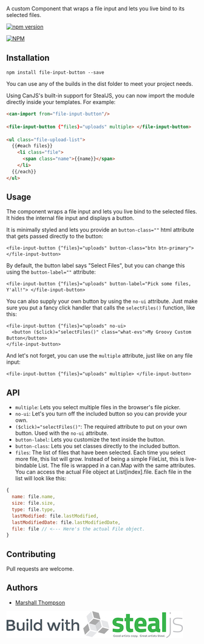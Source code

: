 # <file-input-button>
A custom Component that wraps a file input and lets you live bind to its selected files.

[![npm version](https://badge.fury.io/js/file-input-button.svg)](https://badge.fury.io/js/file-input-button)

[![NPM](https://nodei.co/npm/file-input-button.png?downloads=true&downloadRank=true&stars=true)](https://nodei.co/npm/file-input-button/)

## Installation
```
npm install file-input-button --save
```

You can use any of the builds in the dist folder to meet your project needs.

Using CanJS's built-in support for StealJS, you can now import the module directly inside your templates.  For example:
```html
<can-import from="file-input-button"/>

<file-input-button {^files}="uploads" multiple> </file-input-button>

<ul class="file-upload-list">
  {{#each files}}
    <li class="file">
      <span class="name">{{name}}</span>
    </li>
  {{/each}}
</ul>
```


## Usage
The <file-input-button> component wraps a file input and lets you live bind to the selected files.  It hides the internal file input and displays a button.

It is minimally styled and lets you provide an `button-class=""` html attribute that gets passed directly to the button:
```
<file-input-button {^files}="uploads" button-class="btn btn-primary"> </file-input-button>
```

By default, the button label says "Select Files", but you can change this using the `button-label=""` attribute:
```
<file-input-button {^files}="uploads" button-label="Pick some files, Y'all!"> </file-input-button>
```

You can also supply your own button by using the `no-ui` attribute. Just make sure you put a fancy click handler that calls the `selectFiles()` function, like this:
```
<file-input-button {^files}="uploads" no-ui>
  <button ($click)="selectFiles()" class="what-evs">My Groovy Custom Button</button>
</file-input-button>
```

And let's not forget, you can use the `multiple` attribute, just like on any file input:
```
<file-input-button {^files}="uploads" multiple> </file-input-button>
```


## API

- `multiple`: Lets you select multiple files in the browser's file picker.
- `no-ui`: Let's you turn off the included button so you can provide your own.
- `($click)="selectFiles()"`: The required attribute to put on your own button. Used with the `no-ui` attribute.
- `button-label`: Lets you customize the text inside the button.
- `button-class`: Lets you set classes directly to the included button.
- `files`: The list of files that have been selected.  Each time you select more file, this list will grow. Instead of being a simple FileList, this is live-bindable List.  The file is wrapped in a can.Map with the same attributes.  You can access the actual File object at List[index].file.  Each file in the list will look like this:

```js
{
  name: file.name,
  size: file.size,
  type: file.type,
  lastModified: file.lastModified,
  lastModifiedDate: file.lastModifiedDate,
  file: file // <--- Here's the actual File object.
}
```



## Contributing
Pull requests are welcome.

## Authors

- [Marshall Thompson](https://github.com/marshallswain)

[![Built with StealJS](./dist/build-with-stealjs.jpg)](http://StealJS.com)
